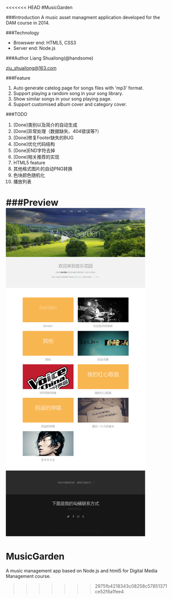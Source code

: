 <<<<<<< HEAD
#MusicGarden

###Introduction
A music asset managment application developed for the DAM course in 2014.

###Technology
- Browswer end: HTML5, CSS3
- Server end: Node.js

###Author
Liang Shuailong(@handsome)

zju_shuailong@163.com

###Feature
1. Auto generate catelog page for songs files with 'mp3' format.
2. Support playing a random song in your song library.
3. Show similar songs in your song playing page.
4. Support customised album cover and category cover.

###TODO
1. [Done]类别以及简介的自动生成
2. [Done]异常处理（数据缺失、404错误等?）
3. [Done]修复Footer缺失的BUG
4. [Done]优化代码结构
5. [Done]END字符去掉
5. [Done]相关推荐的实现
6. HTML5 feature
7. 其他格式图片的自动PNG转换
8. 色块颜色随机化
9. 播放列表

###Preview
![Music Garden](./images/Preview.PNG "Music Garden")
=======
MusicGarden
===========

A music management app based on Node.js and html5 for Digital Media Management course.
>>>>>>> 2975fb4218343c08258c57851371ce52f8a1fee4

